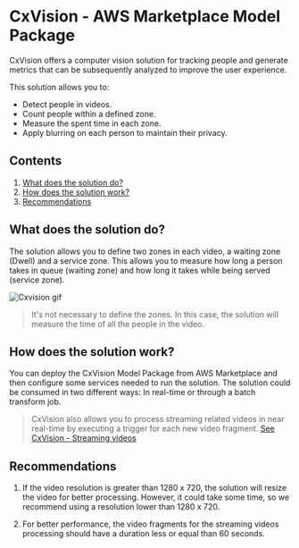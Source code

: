 # CxVision - AWS Marketplace Model Package

CxVision offers a computer vision solution for tracking people and generate metrics that can be subsequently analyzed to improve the user experience.

This solution allows you to:

* Detect people in videos.
* Count people within a defined zone.
* Measure the spent time in each zone.
* Apply blurring on each person to maintain their privacy.


## Contents

1. [What does the solution do?](#What-does-the-solution-do?)
2. [How does the solution work?](#How-does-the-solution-work?)
3. [Recommendations](#Recommendations)
        
## What does the solution do?

The solution allows you to define two zones in each video, a waiting zone (Dwell) and a service zone. This allows you to measure how long a person takes in queue (waiting zone) and how long it takes while being served (service zone). 

![Cxvision gif](./imgs/cxvision.gif)

> It's not necessary to define the zones. In this case, the solution will measure the time of all the people in the video.

## How does the solution work?

You can deploy the CxVision Model Package from AWS Marketplace and then configure some services needed to run the solution.
The solution could be consumed in two different ways: In real-time or through a batch transform job.

> CxVision also allows you to process streaming related videos in near real-time by executing a trigger for each new video fragment. [See CxVision - Streaming videos](./StreamingVideos.ipynb)

## Recommendations

1. If the video resolution is greater than 1280 x 720, the solution will resize the video for better processing. However, it could take some time, so we recommend using a resolution lower than 1280 x 720.

2. For better performance, the video fragments for the streaming videos processing should have a duration less or equal than 60 seconds.
